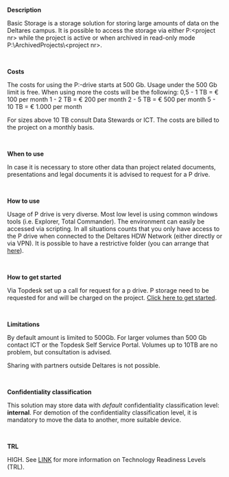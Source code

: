 **Description**

Basic Storage is a storage solution for storing large amounts of data on the Deltares campus. It is possible to access the storage via either P:&lt;project nr&gt; while the project is active or when archived in read-only mode P:\\ArchivedProjects\\&lt;project nr&gt;.

&nbsp;

**Costs**

The costs for using the P:-drive starts at 500 Gb. Usage under the 500 Gb limit is free. When using more the costs will be the following:
    0,5 - 1 TB = € 100 per month
    1   - 2 TB = € 200 per month
    2   - 5 TB = € 500 per month
    5   - 10 TB = € 1.000 per month

For sizes above 10 TB consult Data Stewards or ICT. The costs are billed to the project on a monthly basis.

&nbsp;

**When to use**

In case it is necessary to store other data than project related documents, presentations and legal documents it is advised to request for a P drive.

&nbsp;

**How to use**

Usage of P drive is very diverse. Most low level is using common windows tools (i.e. Explorer, Total Commander). The environment can easily be accessed via scripting. In all situations counts that you only have access to the P drive when connected to the Deltares HDW Network (either directly or via VPN). It is possible to have a restrictive folder (you can arrange that [here](https://deltares.topdesk.net/tas/public/ssp/content/serviceflow?unid=168bc1c1f6024de498bf5c4faac8ddaa&from=19ab95f7-c6c4-484b-8278-e0bfe0e6deb6&openedFromService=true)).

&nbsp;

**How to get started**

Via Topdesk set up a call for request for a p drive. P storage need to be requested for and will be charged on the project. [Click here to get started](https://deltares.topdesk.net/tas/public/ssp/content/serviceflow?unid=739312c5ca664f2e946e8d21bacea2b8&from=19ab95f7-c6c4-484b-8278-e0bfe0e6deb6&openedFromService=true).

&nbsp;

**Limitations**

By default amount is limited to 500Gb. For larger volumes than 500 Gb contact ICT or the Topdesk Self Service Portal. Volumes up to 10TB are no problem, but consultation is advised.

Sharing with partners outside Deltares is not possible.

&nbsp;

**Confidentiality classification**

This solution may store data with _default_ confidentiality classification level: __internal__. For demotion of the confidentiality classification level, it is mandatory to move the data to another, more suitable device.

&nbsp;

**TRL**

HIGH. See [LINK](/storage-finder/trl)  for more information on Technology Readiness Levels (TRL).
